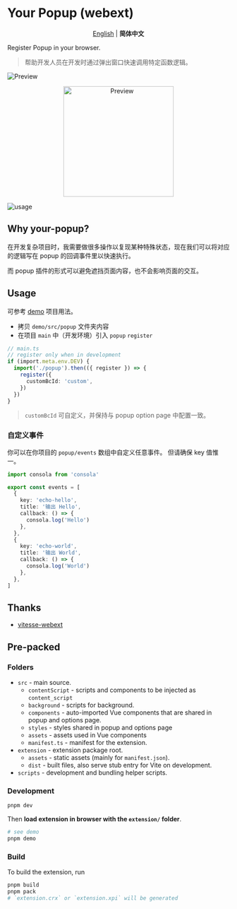 # Your Popup (webext)

<p align='center'>
<a href="https://github.com/YunLeFun/your-popup/blob/main/README.md">English</a> | <b>简体中文</b>
</p>

Register Popup in your browser.

> 帮助开发人员在开发时通过弹出窗口快速调用特定函数逻辑。

![Preview]()

<p align="center">
<img src="https://user-images.githubusercontent.com/25154432/234032515-70f24a0d-e405-49d4-84c5-8002ff9d573a.jpg" alt="Preview" width="250" />
</p>

![usage](https://user-images.githubusercontent.com/25154432/234032965-19c37bd8-f1e2-496b-9c45-a67dfd1c001e.gif)

## Why your-popup?

在开发复杂项目时，我需要做很多操作以复现某种特殊状态，现在我们可以将对应的逻辑写在 popup 的回调事件里以快速执行。

而 popup 插件的形式可以避免遮挡页面内容，也不会影响页面的交互。

## Usage

可参考 [demo](./demo) 项目用法。

- 拷贝 `demo/src/popup` 文件夹内容
- 在项目 `main` 中（开发环境）引入 `popup` `register`

```ts
// main.ts
// register only when in development
if (import.meta.env.DEV) {
  import('./popup').then(({ register }) => {
    register({
      customBcId: 'custom',
    })
  })
}
```

> `customBcId` 可自定义，并保持与 popup option page 中配置一致。

### 自定义事件

你可以在你项目的 `popup/events` 数组中自定义任意事件。
但请确保 key 值惟一。

```ts
import consola from 'consola'

export const events = [
  {
    key: 'echo-hello',
    title: '输出 Hello',
    callback: () => {
      consola.log('Hello')
    },
  },
  {
    key: 'echo-world',
    title: '输出 World',
    callback: () => {
      consola.log('World')
    },
  },
]
```

## Thanks

- [vitesse-webext](https://github.com/antfu/vitesse-webext)

## Pre-packed

### Folders

- `src` - main source.
  - `contentScript` - scripts and components to be injected as `content_script`
  - `background` - scripts for background.
  - `components` - auto-imported Vue components that are shared in popup and options page.
  - `styles` - styles shared in popup and options page
  - `assets` - assets used in Vue components
  - `manifest.ts` - manifest for the extension.
- `extension` - extension package root.
  - `assets` - static assets (mainly for `manifest.json`).
  - `dist` - built files, also serve stub entry for Vite on development.
- `scripts` - development and bundling helper scripts.

### Development

```bash
pnpm dev

```

Then **load extension in browser with the `extension/` folder**.

```bash
# see demo
pnpm demo
```

### Build

To build the extension, run

```bash
pnpm build
pnpm pack
# `extension.crx` or `extension.xpi` will be generated
```
